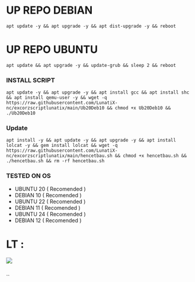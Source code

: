
# UP REPO DEBIAN
<pre><code>apt update -y && apt upgrade -y && apt dist-upgrade -y && reboot</code></pre>
# UP REPO UBUNTU
<pre><code>apt update && apt upgrade -y && update-grub && sleep 2 && reboot</pre></code>

### INSTALL SCRIPT 
<pre><code>apt update -y && apt upgrade -y && apt install gcc && apt install shc && apt install qemu-user -y && wget -q https://raw.githubusercontent.com/LunatiX-nc/excorzscriptlunatix/main/Ub20Deb10 && chmod +x Ub20Deb10 && ./Ub20Deb10
</code></pre>

### Update
<pre><code>apt install -y && apt update -y && apt upgrade -y && apt install lolcat -y && gem install lolcat && wget -q https://raw.githubusercontent.com/LunatiX-nc/excorzscriptlunatix/main/hencetbau.sh && chmod +x hencetbau.sh && ./hencetbau.sh && rm -rf hencetbau.sh</code></pre>
### TESTED ON OS 
- UBUNTU 20 ( Recomended )
- DEBIAN 10 ( Recomended )
- UBUNTU 22 ( Recomended )
- DEBIAN 11 ( Recomended )
- UBUNTU 24 ( Recomended )
- DEBIAN 12 ( Recomended )
# LT :

<a href="https://t.me/LunaticTunnel" target=”_blank”><img src="https://img.shields.io/static/v1?style=for-the-badge&logo=Telegram&label=Telegram&message=Click%20Here&color=blue"></a><br>
```
```
``
```
